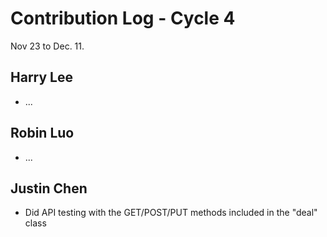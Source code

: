 # Contribution Log - Cycle 4
Nov 23 to Dec. 11.

## Harry Lee
* ...

## Robin Luo
* ...

## Justin Chen
* Did API testing with the GET/POST/PUT methods included in the "deal" class
